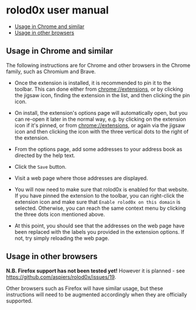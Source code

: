 # rolod0x user manual

- [Usage in Chrome and similar](#chrome)
- [Usage in other browsers](#other)

## Usage in Chrome and similar <a name="chrome"></a>

The following instructions are for Chrome and other browsers in the
Chrome family, such as Chromium and Brave.

- Once the extension is installed, it is recommended to pin it to the
  toolbar.  This can done either from <chrome://extensions>, or by clicking
  the jigsaw icon, finding the extension in the list, and then clicking the
  pin icon.

- On install, the extension's options page will automatically open,
  but you can re-open it later in the normal way, e.g. by clicking on
  the extension icon if it's pinned, or from <chrome://extensions>, or
  again via the jigsaw icon and then clicking the icon with the three
  vertical dots to the right of the extension.

- From the options page, add some addresses to your address book as
  directed by the help text.

- Click the `Save` button.

- Visit a web page where those addresses are displayed.

- You will now need to make sure that rolod0x is enabled for that website.
  If you have pinned the extension to the toolbar, you can right-click the
  extension icon and make sure that `Enable rolod0x on this domain` is
  selected.  Otherwise, you can reach the same context menu by clicking the
  three dots icon mentioned above.

- At this point, you should see that the addresses on the web page have been
  replaced with the labels you provided in the extension options.  If not,
  try simply reloading the web page.

## Usage in other browsers <a name="other"></a>

**N.B. Firefox support has not been tested yet!**  However it is
planned - see <https://github.com/aspiers/rolod0x/issues/19>.

Other browsers such as Firefox will have similar usage, but these
instructions will need to be augmented accordingly when they are
officially supported.
